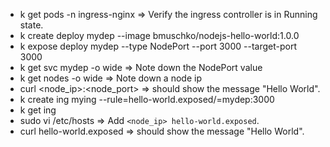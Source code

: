 - k get pods -n ingress-nginx => Verify the ingress controller is in Running state.
- k create deploy mydep --image bmuschko/nodejs-hello-world:1.0.0
- k expose deploy mydep --type NodePort --port 3000 --target-port 3000
- k get svc mydep -o wide => Note down the NodePort value
- k get nodes -o wide => Note down a node ip
- curl <node_ip>:<node_port> => should show the message "Hello World".
- k create ing mying --rule=hello-world.exposed/=mydep:3000
- k get ing
- sudo vi /etc/hosts => Add `<node_ip> hello-world.exposed`.
- curl hello-world.exposed => should show the message "Hello World".